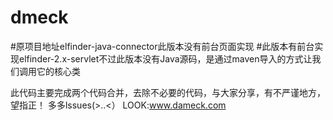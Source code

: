 # dmeck
#原项目地址elfinder-java-connector此版本没有前台页面实现
#此版本有前台实现elfinder-2.x-servlet不过此版本没有Java源码，是通过maven导入的方式让我们调用它的核心类

此代码主要完成两个代码合并，去除不必要的代码，与大家分享，有不严谨地方，望指正！
多多lssues(>..<）
LOOK:www.dameck.com
